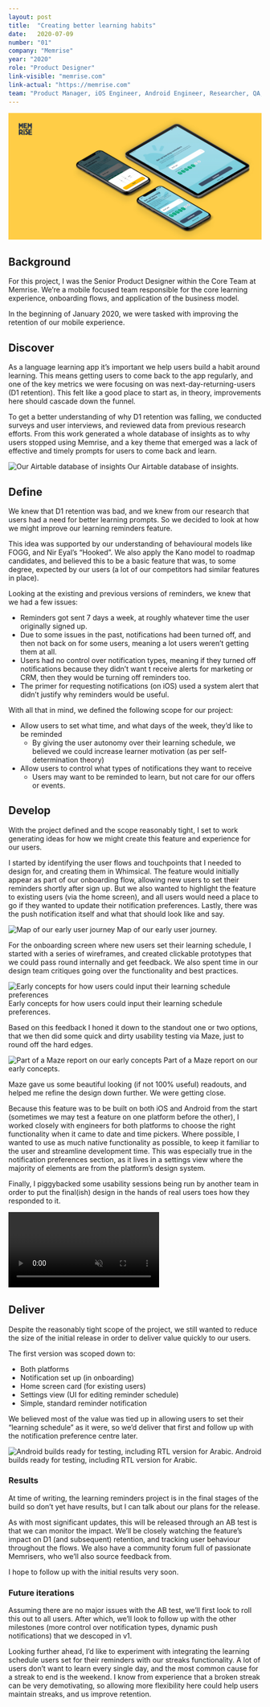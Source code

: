 ```yaml
---
layout: post
title:  "Creating better learning habits"
date:   2020-07-09
number: "01"
company: "Memrise"
year: "2020"
role: "Product Designer"
link-visible: "memrise.com"
link-actual: "https://memrise.com"
team: "Product Manager, iOS Engineer, Android Engineer, Researcher, QA, Product Designer"
---
```


<div class="case-study--image header"><img src="/assets/img/case-studies/memrise-header.jpg" alt="Fancy header image showing some isometric designs."></div>

## Background

For this project, I was the Senior Product Designer within the Core Team at Memrise. We’re a mobile focused team responsible for the core learning experience, onboarding flows, and application of the business model.

In the beginning of January 2020, we were tasked with improving the retention of our mobile experience.


## Discover

As a language learning app it’s important we help users build a habit around learning. This means getting users to come back to the app regularly, and one of the key metrics we were focusing on was next-day-returning-users (D1 retention). This felt like a good place to start as, in theory, improvements here should cascade down the funnel.

To get a better understanding of why D1 retention was falling, we conducted surveys and user interviews, and reviewed data from previous research efforts. From this work generated a whole database of insights as to why users stopped using Memrise, and a key theme that emerged was a lack of effective and timely prompts for users to come back and learn.


<div class="case-study--image">
  <img src="https://paper-attachments.dropbox.com/s_89624307E7F793CC850C5B2F4700A293FF1664ECDE638D6D7789A6E52A17F9DA_1590997767380_airtable.com_tbleU93m20M1Tq7Oa_viwScTYgU83I4ZDIRLaptop+with+HiDPI+screen.png" alt="Our Airtable database of insights">
  <span class="case-study--image--alt">Our Airtable database of insights.</span>
</div>

## Define

We knew that D1 retention was bad, and we knew from our research that users had a need for better learning prompts. So we decided to look at how we might improve our learning reminders feature.

This idea was supported by our understanding of behavioural models like FOGG, and Nir Eyal’s “Hooked”. We also apply the Kano model to roadmap candidates, and believed this to be a basic feature that was, to some degree, expected by our users (a lot of our competitors had similar features in place).

Looking at the existing and previous versions of reminders, we knew that we had a few issues:


- Reminders got sent 7 days a week, at roughly whatever time the user originally signed up.
- Due to some issues in the past, notifications had been turned off, and then not back on for some users, meaning a lot users weren’t getting them at all.
- Users had no control over notification types, meaning if they turned off notifications because they didn’t want t receive alerts for marketing or CRM, then they would be turning off reminders too.
- The primer for requesting notifications (on iOS) used a system alert that didn’t justify why reminders would be useful.

With all that in mind, we defined the following scope for our project:


- Allow users to set what time, and what days of the week, they’d like to be reminded
    - By giving the user autonomy over their learning schedule, we believed we could increase learner motivation (as per self-determination theory)
- Allow users to control what types of notifications they want to receive
    - Users may want to be reminded to learn, but not care for our offers or events.


## Develop

With the project defined and the scope reasonably tight, I set to work generating ideas for how we might create this feature and experience for our users.

I started by identifying the user flows and touchpoints that I needed to design for, and creating them in Whimsical. The feature would initially appear as part of our onboarding flow, allowing new users to set their reminders shortly after sign up. But we also wanted to highlight the feature to existing users (via the home screen), and all users would need a place to go if they wanted to update their notification preferences. Lastly, there was the push notification itself and what that should look like and say.

<div class="case-study--image">
  <img src="https://paper-attachments.dropbox.com/s_89624307E7F793CC850C5B2F4700A293FF1664ECDE638D6D7789A6E52A17F9DA_1590942645633_Screenshot+2020-05-31+at+17.30.34.png" alt="Map of our early user journey">
    <span class="case-study--image--alt">Map of our early user journey.</span>
</div>


For the onboarding screen where new users set their learning schedule, I started with a series of wireframes, and created clickable prototypes that we could pass round internally and get feedback. We also spent time in our design team critiques going over the functionality and best practices.

<div class="case-study--image">
  <img src="https://paper-attachments.dropbox.com/s_89624307E7F793CC850C5B2F4700A293FF1664ECDE638D6D7789A6E52A17F9DA_1590943545777_Screenshot+2020-05-31+at+17.45.32.png" alt="Early concepts for how users could input their learning schedule preferences">
    <span class="case-study--image--alt">Early concepts for how users could input their learning schedule preferences.</span>
</div>


Based on this feedback I honed it down to the standout one or two options, that we then did some quick and dirty usability testing via Maze, just to round off the hard edges.

<div class="case-study--image">
  <img src="https://paper-attachments.dropbox.com/s_89624307E7F793CC850C5B2F4700A293FF1664ECDE638D6D7789A6E52A17F9DA_1590943737732_Screenshot+2020-05-31+at+17.48.45.png" alt="Part of a Maze report on our early concepts">
    <span class="case-study--image--alt">Part of a Maze report on our early concepts.</span>
</div>


Maze gave us some beautiful looking (if not 100% useful) readouts, and helped me refine the design down further. We were getting close.

Because this feature was to be built on both iOS and Android from the start (sometimes we may test a feature on one platform before the other), I worked closely with engineers for both platforms to choose the right functionality when it came to date and time pickers. Where possible, I wanted to use as much native functionality as possible, to keep it familiar to the user and streamline development time. This was especially true in the notification preferences section, as it lives in a settings view where the majority of elements are from the platform’s design system.

Finally, I piggybacked some usability sessions being run by another team in order to put the final(ish) design in the hands of real users toes how they responded to it.

<video autoplay loop muted playsinline>
  <source src="/assets/img/learning-reminders-demo.webm" type="video/webm">
  <source src="/assets/img/learning-reminders-demo.mov" type="video/mov">
  Your browser does not support the video tag.
</video>

## Deliver

Despite the reasonably tight scope of the project, we still wanted to reduce the size of the initial release in order to deliver value quickly to our users.

The first version was scoped down to:


- Both platforms
- Notification set up (in onboarding)
- Home screen card (for existing users)
- Settings view (UI for editing reminder schedule)
- Simple, standard reminder notification

We believed most of the value was tied up in allowing users to set their “learning schedule” as it were, so we’d deliver that first and follow up with the notification preference centre later.

<div class="case-study--image">
  <img src="https://paper-attachments.dropbox.com/s_89624307E7F793CC850C5B2F4700A293FF1664ECDE638D6D7789A6E52A17F9DA_1590945256507_learning+reminders+android.png" alt="Android builds ready for testing, including RTL version for Arabic.">
    <span class="case-study--image--alt">Android builds ready for testing, including RTL version for Arabic.</span>
</div>



### Results

At time of writing, the learning reminders project is in the final stages of the build so don’t yet have results, but I can talk about our plans for the release.

As with most significant updates, this will be released through an AB test is that we can monitor the impact. We’ll be closely watching the feature’s impact on D1 (and subsequent) retention, and tracking user behaviour throughout the flows. We also have a community forum full of passionate Memrisers, who we’ll also source feedback from.

I hope to follow up with the initial results very soon.


### Future iterations

Assuming there are no major issues with the AB test, we’ll first look to roll this out to all users. After which, we’ll look to follow up with the other milestones (more control over notification types, dynamic push notifications) that we descoped in v1.

Looking further ahead, I’d like to experiment with integrating the learning schedule users set for their reminders with our streaks functionality. A lot of users don’t want to learn every single day, and the most common cause for a streak to end is the weekend. I know from experience that a broken streak can be very demotivating, so allowing more flexibility here could help users maintain streaks, and us improve retention.
